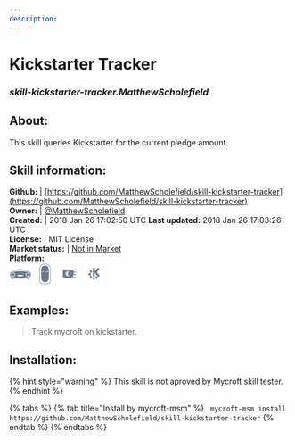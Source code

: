 ```yaml
---
description: 
---
```


# Kickstarter Tracker  
### _skill-kickstarter-tracker.MatthewScholefield_  
## About:  
This skill queries Kickstarter for the current pledge amount.

## Skill information:  
**Github:** | [https://github.com/MatthewScholefield/skill-kickstarter-tracker](https://github.com/MatthewScholefield/skill-kickstarter-tracker)  
**Owner:** | [@MatthewScholefield](https://github.com/MatthewScholefield)  
**Created:** | 2018 Jan 26 17:02:50 UTC  **Last updated:** 2018 Jan 26 17:03:26 UTC  
**License:** | MIT License  
**Market status:** | [Not in Market](https://market.mycroft.ai/skill/)  
**Platform:**  
 ![Mark I](../.gitbook/assets/mark-1-icon.png)  ![Mark II](../.gitbook/assets/mark-2-icon.png)  ![Picroft](../.gitbook/assets/picroft-icon.png)  ![plasmoid](../.gitbook/assets/kde.png)   
## Examples:  
> Track mycroft on kickstarter.  
  
## Installation:  
{% hint style="warning" %}
This skill is not aproved by Mycroft skill tester.
{% endhint %}
    
{% tabs %}
{% tab title="Install by mycroft-msm" %}
``` mycroft-msm install https://github.com/MatthewScholefield/skill-kickstarter-tracker```
{% endtab %}
  {% endtabs %}
  
